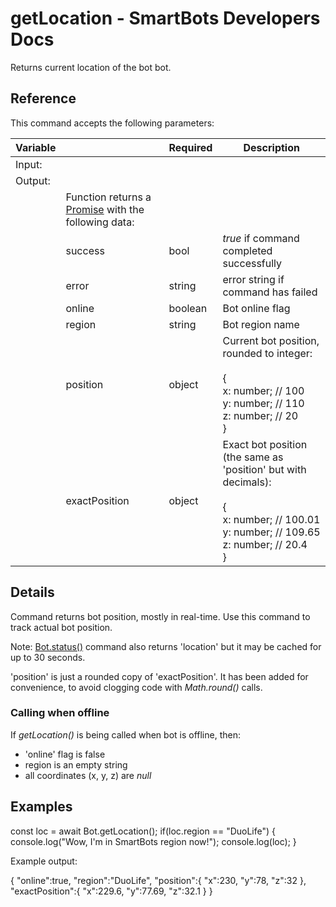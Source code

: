 # getLocation - SmartBots Developers Docs

Returns current location of the bot bot.

## Reference

This command accepts the following parameters:

| Variable |     | Required | Description |
| --- | --- | --- | --- |
| Input: |     |     |     |
| Output: |     |     |     |
|     | Function returns a [Promise](https://www.mysmartbots.com/dev/docs/Bot_Playground/Callbacks_and_return_values "Bot Playground/Callbacks and return values") with the following data: |     |     |
|     | success | bool | _true_ if command completed successfully |
|     | error | string | error string if command has failed |
|     | online | boolean | Bot online flag |
|     | region | string | Bot region name |
|     | position | object | Current bot position, rounded to integer:<br><br>{<br>  x: number; // 100<br>  y: number; // 110<br>  z: number; // 20<br>} |
|     | exactPosition | object | Exact bot position (the same as 'position' but with decimals):<br><br>{<br>  x: number; // 100.01<br>  y: number; // 109.65<br>  z: number; // 20.4<br>} |

## Details

Command returns bot position, mostly in real-time. Use this command to track actual bot position.

Note: [Bot.status()](https://www.mysmartbots.com/dev/docs/Bot_Playground/Commands/status "Bot Playground/Commands/status") command also returns 'location' but it may be cached for up to 30 seconds.

'position' is just a rounded copy of 'exactPosition'. It has been added for convenience, to avoid clogging code with _Math.round()_ calls.

### Calling when offline

If _getLocation()_ is being called when bot is offline, then:

*   'online' flag is false
*   region is an empty string
*   all coordinates (x, y, z) are _null_

## Examples

const loc \= await Bot.getLocation();
if(loc.region \== "DuoLife") {
  console.log("Wow, I'm in SmartBots region now!");
  console.log(loc);
}

Example output:

{
   "online":true,
   "region":"DuoLife",
   "position":{
      "x":230,
      "y":78,
      "z":32
   },
   "exactPosition":{
      "x":229.6,
      "y":77.69,
      "z":32.1
   }
}
